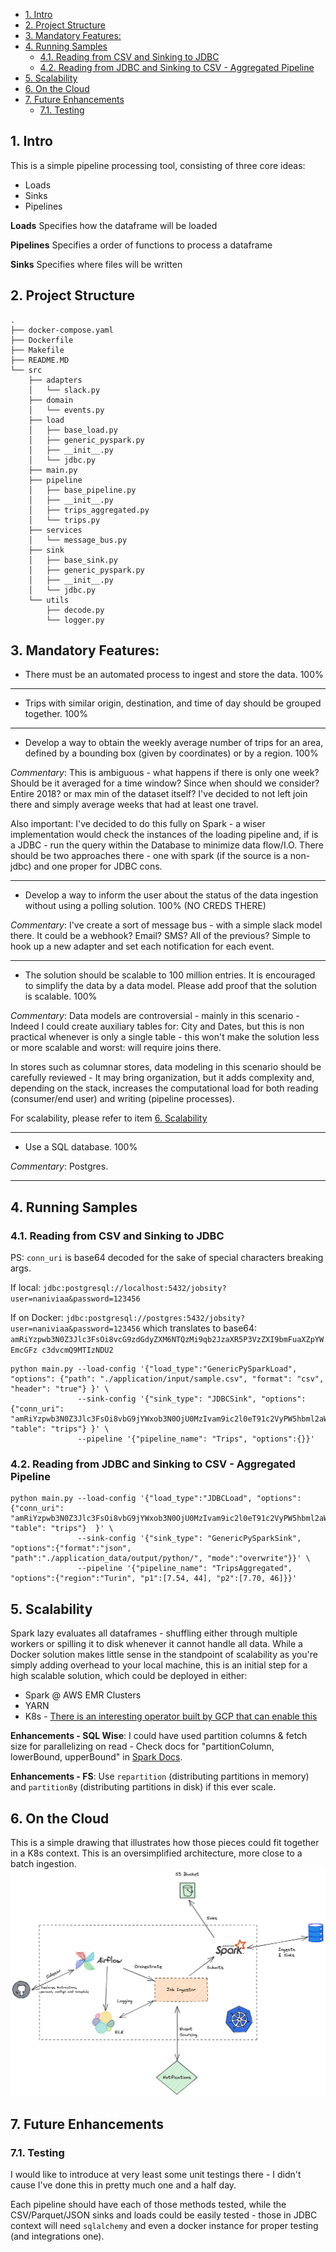 - [1. Intro](#1-intro)
- [2. Project Structure](#2-project-structure)
- [3. Mandatory Features:](#3-mandatory-features)
- [4. Running Samples](#4-running-samples)
  - [4.1. Reading from CSV and Sinking to JDBC](#41-reading-from-csv-and-sinking-to-jdbc)
  - [4.2. Reading from JDBC and Sinking to CSV - Aggregated Pipeline](#42-reading-from-jdbc-and-sinking-to-csv---aggregated-pipeline)
- [5. Scalability](#5-scalability)
- [6. On the Cloud](#6-on-the-cloud)
- [7. Future Enhancements](#7-future-enhancements)
  - [7.1. Testing](#71-testing)
  
## 1. Intro

This is a simple pipeline processing tool, consisting of three core ideas:
- Loads
- Sinks
- Pipelines

**Loads** Specifies how the dataframe will be loaded

**Pipelines** Specifies a order of functions to process a dataframe

**Sinks** Specifies where files will be written

## 2. Project Structure

```
.
├── docker-compose.yaml
├── Dockerfile
├── Makefile
├── README.MD
└── src
    ├── adapters
    │   └── slack.py
    ├── domain
    │   └── events.py
    ├── load
    │   ├── base_load.py
    │   ├── generic_pyspark.py
    │   ├── __init__.py
    │   └── jdbc.py
    ├── main.py
    ├── pipeline
    │   ├── base_pipeline.py
    │   ├── __init__.py
    │   ├── trips_aggregated.py
    │   └── trips.py
    ├── services
    │   └── message_bus.py
    ├── sink
    │   ├── base_sink.py
    │   ├── generic_pyspark.py
    │   ├── __init__.py
    │   └── jdbc.py
    └── utils
        ├── decode.py
        └── logger.py
```

## 3. Mandatory Features:
- There must be an automated process to ingest and store the data. 100%

---

- Trips with similar origin, destination, and time of day should be grouped together. 100%

---

- Develop a way to obtain the weekly average number of trips for an area, defined by a
bounding box (given by coordinates) or by a region. 100%

*Commentary*: This is ambiguous - what happens if there is only one week? Should be it averaged for a time window? Since when should we consider? Entire 2018? or max min of the dataset itself? I've decided to not left join there and simply average weeks that had at least one travel.

Also important: I've decided to do this fully on Spark - a wiser implementation would check the instances of the loading pipeline and, if is a JDBC - run the query within the Database to minimize data flow/I.O.  There should be two approaches there - one with spark (if the source is a non-jdbc) and one proper for JDBC cons.

---

- Develop a way to inform the user about the status of the data ingestion without using a
polling solution. 100% (NO CREDS THERE)

*Commentary*: I've create a sort of message bus - with a simple slack model there. It could be a webhook? Email? SMS? All of the previous? Simple to hook up a new adapter and set each notification for each event.

---

- The solution should be scalable to 100 million entries. It is encouraged to simplify the
data by a data model. Please add proof that the solution is scalable. 100%

*Commentary*:
Data models are controversial - mainly in this scenario - Indeed I could create auxiliary tables for: City and Dates, but this is non practical whenever is only a single table - this won't make the solution less or more scalable and worst: will require joins there. 

In stores such as columnar stores, data modeling in this scenario should be carefully reviewed - It may bring organization, but it adds complexity and, depending on the stack, increases the computational load for both reading (consumer/end user) and writing (pipeline processes).

For scalability, please refer to item [6. Scalability](#5-scalability)

---

- Use a SQL database. 100%

*Commentary*: Postgres.

---

## 4. Running Samples

### 4.1. Reading from CSV and Sinking to JDBC

PS: `conn_uri` is base64 decoded for the sake of special characters breaking args.

If local: `jdbc:postgresql://localhost:5432/jobsity?user=naniviaa&password=123456`

If on Docker: `jdbc:postgresql://postgres:5432/jobsity?user=naniviaa&password=123456` which translates to base64: `amRiYzpwb3N0Z3Jlc3FsOi8vcG9zdGdyZXM6NTQzMi9qb2JzaXR5P3VzZXI9bmFuaXZpYWEmcGFz
c3dvcmQ9MTIzNDU2` 

``` 
python main.py --load-config '{"load_type":"GenericPySparkLoad", "options": {"path": "./application/input/sample.csv", "format": "csv", "header": "true"} }' \
               --sink-config '{"sink_type": "JDBCSink", "options":{"conn_uri": "amRiYzpwb3N0Z3Jlc3FsOi8vbG9jYWxob3N0OjU0MzIvam9ic2l0eT91c2VyPW5hbml2aWFhJnBhc3N3b3JkPTEyMzQ1Ng==", "table": "trips"} }' \
               --pipeline '{"pipeline_name": "Trips", "options":{}}'
```

### 4.2. Reading from JDBC and Sinking to CSV - Aggregated Pipeline
```
python main.py --load-config '{"load_type":"JDBCLoad", "options":{"conn_uri": "amRiYzpwb3N0Z3Jlc3FsOi8vbG9jYWxob3N0OjU0MzIvam9ic2l0eT91c2VyPW5hbml2aWFhJnBhc3N3b3JkPTEyMzQ1Ng==", "table": "trips"}  }' \
               --sink-config '{"sink_type": "GenericPySparkSink", "options":{"format":"json", "path":"./application_data/output/python/", "mode":"overwrite"}}' \
               --pipeline '{"pipeline_name": "TripsAggregated", "options":{"region":"Turin", "p1":[7.54, 44], "p2":[7.70, 46]}}'
```

## 5. Scalability

Spark lazy evaluates all dataframes - shuffling either through multiple workers or spilling it to disk whenever it cannot handle all data.
While a Docker solution makes little sense in the standpoint of scalability as you're simply adding overhead to your local machine, this is an initial step for a high scalable solution, which could be deployed in either:
- Spark @ AWS EMR Clusters
- YARN
- K8s - [There is an interesting operator built by GCP that can enable this](https://github.com/GoogleCloudPlatform/spark-on-k8s-operator)

**Enhancements - SQL Wise**: I could have used partition columns & fetch size for parallelizing on read - Check docs for "partitionColumn, lowerBound, upperBound" in [Spark Docs](https://spark.apache.org/docs/latest/sql-data-sources-jdbc.html).

**Enhancements - FS**: Use `repartition` (distributing partitions in memory) and `partitionBy` (distributing partitions in disk) if this ever scale.

## 6. On the Cloud

This is a simple drawing that illustrates how those pieces could fit together in a K8s context. This is an oversimplified architecture, more close to a batch ingestion.
![Simple Architecture](./docs/arch_sketch.png)

## 7. Future Enhancements

### 7.1. Testing
I would like to introduce at very least some unit testings there - I didn't cause I've done this in pretty much one and a half day. 

Each pipeline should have each of those methods tested, while the CSV/Parquet/JSON sinks and loads could be easily tested - those in JDBC context will need `sqlalchemy` and even a docker instance for proper testing (and integrations one).
